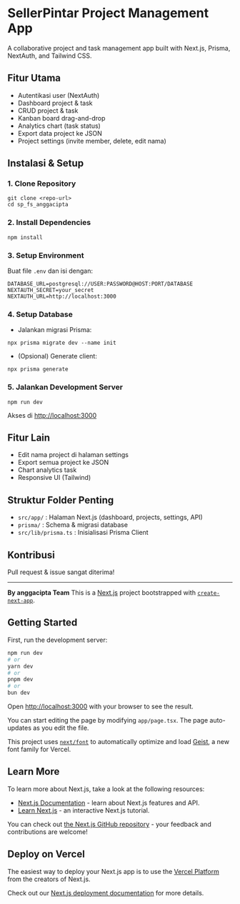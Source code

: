 # SellerPintar Project Management App

A collaborative project and task management app built with Next.js, Prisma, NextAuth, and Tailwind CSS.

## Fitur Utama
- Autentikasi user (NextAuth)
- Dashboard project & task
- CRUD project & task
- Kanban board drag-and-drop
- Analytics chart (task status)
- Export data project ke JSON
- Project settings (invite member, delete, edit nama)

## Instalasi & Setup

### 1. Clone Repository
```
git clone <repo-url>
cd sp_fs_anggacipta
```

### 2. Install Dependencies
```
npm install
```

### 3. Setup Environment
Buat file `.env` dan isi dengan:
```
DATABASE_URL=postgresql://USER:PASSWORD@HOST:PORT/DATABASE
NEXTAUTH_SECRET=your_secret
NEXTAUTH_URL=http://localhost:3000
```

### 4. Setup Database
- Jalankan migrasi Prisma:
```
npx prisma migrate dev --name init
```
- (Opsional) Generate client:
```
npx prisma generate
```

### 5. Jalankan Development Server
```
npm run dev
```
Akses di [http://localhost:3000](http://localhost:3000)

## Fitur Lain
- Edit nama project di halaman settings
- Export semua project ke JSON
- Chart analytics task
- Responsive UI (Tailwind)

## Struktur Folder Penting
- `src/app/` : Halaman Next.js (dashboard, projects, settings, API)
- `prisma/` : Schema & migrasi database
- `src/lib/prisma.ts` : Inisialisasi Prisma Client

## Kontribusi
Pull request & issue sangat diterima!

---

**By anggacipta Team**
This is a [Next.js](https://nextjs.org) project bootstrapped with [`create-next-app`](https://nextjs.org/docs/app/api-reference/cli/create-next-app).

## Getting Started

First, run the development server:

```bash
npm run dev
# or
yarn dev
# or
pnpm dev
# or
bun dev
```

Open [http://localhost:3000](http://localhost:3000) with your browser to see the result.

You can start editing the page by modifying `app/page.tsx`. The page auto-updates as you edit the file.

This project uses [`next/font`](https://nextjs.org/docs/app/building-your-application/optimizing/fonts) to automatically optimize and load [Geist](https://vercel.com/font), a new font family for Vercel.

## Learn More

To learn more about Next.js, take a look at the following resources:

- [Next.js Documentation](https://nextjs.org/docs) - learn about Next.js features and API.
- [Learn Next.js](https://nextjs.org/learn) - an interactive Next.js tutorial.

You can check out [the Next.js GitHub repository](https://github.com/vercel/next.js) - your feedback and contributions are welcome!

## Deploy on Vercel

The easiest way to deploy your Next.js app is to use the [Vercel Platform](https://vercel.com/new?utm_medium=default-template&filter=next.js&utm_source=create-next-app&utm_campaign=create-next-app-readme) from the creators of Next.js.

Check out our [Next.js deployment documentation](https://nextjs.org/docs/app/building-your-application/deploying) for more details.
